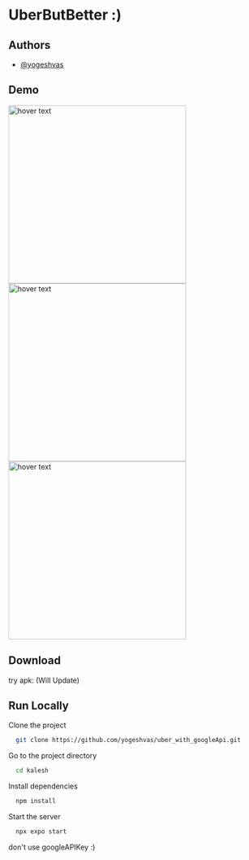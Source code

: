 # UberButBetter :)

## Authors

- [@yogeshvas](https://www.github.com/yogeshvas)


## Demo
 <img src="https://github.com/yogeshvas/uber_with_googleApi/assets/130190342/8232811d-0582-47b9-9e45-b60afc2984e8" width="350" title="hover text">
  <img src="https://github.com/yogeshvas/uber_with_googleApi/assets/130190342/9215b84f-d381-4966-a8cc-9c4bed0ea7b7" width="350" title="hover text">
    <img src="https://github.com/yogeshvas/uber_with_googleApi/assets/130190342/aa3df58a-5ad5-4e77-8340-ec1c2f74bde6" width="350" title="hover text">




## Download
try apk: (Will Update)



## Run Locally
Clone the project

```bash
  git clone https://github.com/yogeshvas/uber_with_googleApi.git
```

Go to the project directory

```bash
  cd kalesh
```

Install dependencies

```bash
  npm install
```

Start the server

```bash
  npx expo start
```
don't use googleAPIKey :)
